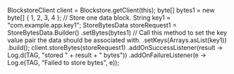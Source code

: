   BlockstoreClient client = Blockstore.getClient(this);
  byte[] bytes1 = new byte[] { 1, 2, 3, 4 };  // Store one data block.
  String key1 = "com.example.app.key1";
  StoreBytesData storeRequest1 = StoreBytesData.Builder()
          .setBytes(bytes1)
          // Call this method to set the key value pair the data should be associated with.
          .setKeys(Arrays.asList(key1))
          .build();
  client.storeBytes(storeRequest1)
    .addOnSuccessListener(result -> Log.d(TAG, "stored " + result + " bytes"))
    .addOnFailureListener(e -> Log.e(TAG, "Failed to store bytes", e));
